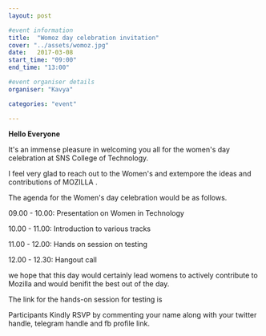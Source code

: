 ```yaml
---
layout: post

#event information
title:  "Womoz day celebration invitation"
cover: "../assets/womoz.jpg"
date:   2017-03-08
start_time: "09:00"
end_time: "13:00"

#event organiser details
organiser: "Kavya"

categories: "event"

---
```


**Hello Everyone**

<p>It's an immense pleasure in welcoming you all for the women's day celebration at SNS College of Technology.</p>

<p>I feel very glad to reach out to the Women's and extempore the ideas and contributions of MOZILLA .</p>

<p>The agenda for the Women's day celebration would be as follows.</p>

<p>09.00 - 10.00: Presentation on Women in Technology</p>
<p>10.00 - 11.00:  Introduction to various tracks</p>
<p>11.00 - 12.00: Hands on session on testing</p>
<p>12.00 - 12.30: Hangout call</p>

<p>we hope that this day would certainly lead womens to actively contribute to Mozilla and would benifit the best out of the day.</p>

The link for the hands-on session for testing is

<p>Participants Kindly RSVP by commenting your name along with your twitter handle, telegram handle and fb profile link.</p>
